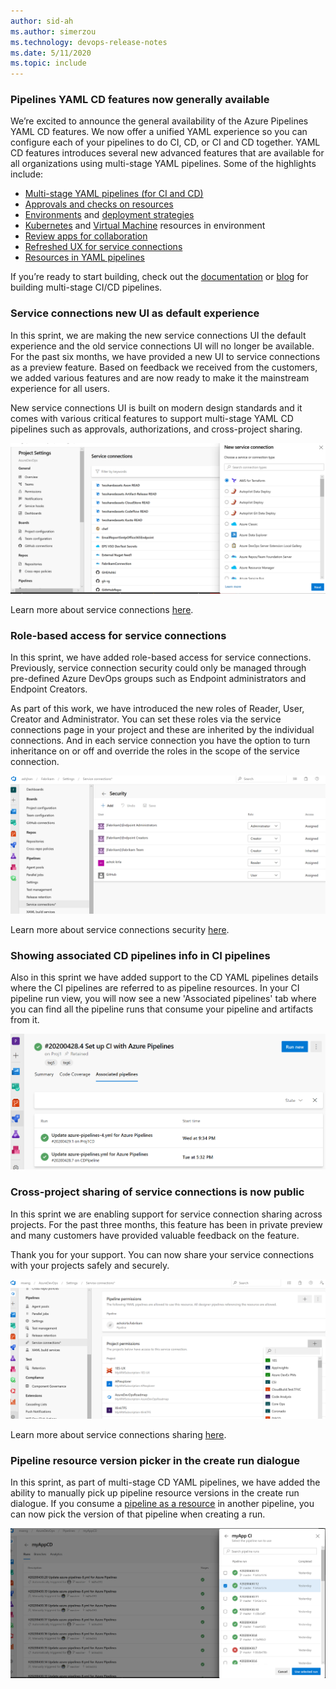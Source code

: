 ```yaml
---
author: sid-ah
ms.author: simerzou
ms.technology: devops-release-notes
ms.date: 5/11/2020
ms.topic: include
---
```


### Pipelines YAML CD features now generally available

We’re excited to announce the general availability of the Azure Pipelines YAML CD features. We now offer a unified YAML experience so you can configure each of your pipelines to do CI, CD, or CI and CD together. YAML CD features introduces several new advanced features that are available for all organizations using multi-stage YAML pipelines. Some of the highlights include:

- [Multi-stage YAML pipelines (for CI and CD)](https://docs.microsoft.com/azure/devops/pipelines/process/stages?view=azure-devops&tabs=yaml)
- [Approvals and checks on resources](https://docs.microsoft.com/azure/devops/pipelines/process/approvals?view=azure-devops&tabs=check-pass)
- [Environments](https://docs.microsoft.com/azure/devops/pipelines/process/environments?view=azure-devops) and [deployment strategies](https://docs.microsoft.com/azure/devops/pipelines/process/deployment-jobs?view=azure-devops#deployment-strategies)
- [Kubernetes](https://docs.microsoft.com/azure/devops/pipelines/process/environments-kubernetes?view=azure-devops) and [Virtual Machine](https://docs.microsoft.com/azure/devops/pipelines/process/environments-virtual-machines?view=azure-devops) resources in environment
- [Review apps for collaboration](https://docs.microsoft.com/azure/devops/pipelines/process/environments-kubernetes?view=azure-devops#setup-review-app)
- [Refreshed UX for service connections](https://docs.microsoft.com/azure/devops/pipelines/library/service-endpoints?view=azure-devops&tabs=yaml)
- [Resources in YAML pipelines](https://docs.microsoft.com/azure/devops/pipelines/process/resources?view=azure-devops&tabs=schema)

If you’re ready to start building, check out the [documentation](https://docs.microsoft.com/azure/devops/pipelines/yaml-schema?view=azure-devops&tabs=schema%2Cparameter-schema)&nbsp;or [blog](https://devblogs.microsoft.com/devops/announcing-general-availability-of-azure-pipelines-yaml-cd)&nbsp;for building multi-stage CI/CD pipelines.

### Service connections new UI as default experience

In this sprint, we are making the new service connections UI the default experience and the old service connections UI will no longer be available. For the past six months, we have provided a new UI to service connections as a preview feature. Based on feedback we received from the customers, we added various features and are now ready to make it the mainstream experience for all users.

New service connections UI is built on modern design standards and it comes with various critical features to support multi-stage YAML CD pipelines such as approvals, authorizations, and cross-project sharing.

![img](../../media/169-pipelines-3-0.png)

Learn more about service connections [here](https://aka.ms/SCLearnMore).

### Role-based access for service connections

In this sprint, we have added role-based access for service connections. Previously, service connection security could only be managed through pre-defined Azure DevOps groups such as Endpoint administrators and Endpoint Creators.

As part of this work, we have introduced the new roles of Reader, User, Creator and Administrator. You can set these roles via the service connections page in your project and these are inherited by the individual connections. And in each service connection you have the option to turn inheritance on or off and override the roles in the scope of the service connection.

![img](../../media/169-pipelines-0-0.png)

Learn more about service connections security [here](https://aka.ms/SCLearnMore).

### Showing associated CD pipelines info in CI pipelines

Also in this sprint we have added support to the CD YAML pipelines details where the CI pipelines are referred to as pipeline resources. In your CI pipeline run view, you will now see a new 'Associated pipelines' tab where you can find all the pipeline runs that consume your pipeline and artifacts from it.

![img](../../media/169-pipelines-5-0.png)

### Cross-project sharing of service connections is now public

In this sprint we are enabling support for service connection sharing across projects. For the past three months, this feature has been in private preview and many customers have provided valuable feedback on the feature.

Thank you for your support. You can now share your service connections with your projects safely and securely.

![img](../../media/169-pipelines-4-0.png)

Learn more about service connections sharing [here](https://aka.ms/SCLearnMore).

### Pipeline resource version picker in the create run dialogue

In this sprint, as part of multi-stage CD YAML pipelines, we have added the ability to manually pick up pipeline resource versions in the create run dialogue. If you consume a [pipeline as a resource](https://docs.microsoft.com/azure/devops/pipelines/process/resources?view=azure-devops&tabs=schema#resources-pipelines) in another pipeline, you can now pick the version of that pipeline when creating a run.

![img](../../media/169-pipelines-2-0.png)
